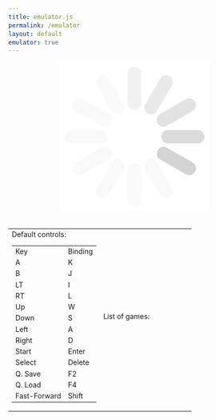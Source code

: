 ```yaml
---
title: emulator.js
permalink: /emulator
layout: default
emulator: true
---
```


<div style="max-width:100%; max-height:100%;">
  <div id="game"></div>
  <div id="loading-gif" style="text-align:center;"><img src="https://raw.githubusercontent.com/arialhamed/static/main/images/loading.gif"></div>
</div>
<br>
<table style="border: none;" width="100%">
  <tbody>
    <tr>
      <td width="50%" id="left-table">
        Default controls:
        <table>
          <tbody>
            <tr><td>Key</td><td>Binding</td></tr>
            <tr><td>A</td><td>K</td></tr>
            <tr><td>B</td><td>J</td></tr>
            <tr><td>LT</td><td>I</td></tr>
            <tr><td>RT</td><td>L</td></tr>
            <tr><td>Up</td><td>W</td></tr>
            <tr><td>Down</td><td>S</td></tr>
            <tr><td>Left</td><td>A</td></tr>
            <tr><td>Right</td><td>D</td></tr>
            <tr><td>Start</td><td>Enter</td></tr>
            <tr><td>Select</td><td>Delete</td></tr>
            <tr><td>Q. Save</td><td>F2</td></tr>
            <tr><td>Q. Load</td><td>F4</td></tr>
            <tr><td>Fast-Forward</td><td>Shift</td></tr>
          </tbody>
        </table>
      </td>
      <td width="50%">
        List of games:
        <ul id="gba-intake">
        </ul>
      </td>
    </tr>
  </tbody>
</table>
<script>
listGBA();
async function listGBA(){
  let gbaIntakeText = "";
  const response = await fetch("https://api.github.com/repos/arialhamed/static/contents/games/roms/gba");
  const all = await response.json();
  all.forEach(addToHTML);
  document.getElementById("gba-intake").innerHTML = gbaIntakeText;
  async function addToHTML(romDeets){
    gbaIntakeText += "<li><a href=\"/emulator?rom=" + romDeets["name"] + "\">" + romDeets["name"].slice(0, -4) + "</a></li>";
  }
}
// Read URL for EmulatorJS
const currentQuery = new URLSearchParams(window.location.search); 
const romName = currentQuery.get("rom");
if (!romName) {
  // This will be loaded in the page first
  document.getElementById("left-table").innerHTML = "Select one of the games here to start playing";
  document.getElementById("loading-gif").innerHTML = "";
} else {
  // EmulatorJS
  EJS_player = '#game';
  EJS_core = romName.slice(-3);
  // EJS_gameName = 'The Legend of Zelda - The Minish Cap';
  EJS_color = '#222';
  EJS_startOnLoaded = true; 
  EJS_onGameStart = function(e){ document.getElementById("loading-gif").innerHTML = ""; };
  EJS_Buttons = { playPause: false, restart: true, mute: false, settings: false, fullscreen: true, saveState: false, loadState: false, screenRecord: false, gamepad: true, cheat: false, volume: true, saveSavFiles: false, loadSavFiles: false, quickSave: false, quickLoad: false, screenshot: false, cacheManager: false };
  EJS_pathtodata = 'https://cdn.jsdelivr.net/gh/EmulatorJS/EmulatorJS@latest/data/';
  EJS_gameUrl = "https://raw.githubusercontent.com/arialhamed/static/main/games/roms/" + romName.slice(-3) + "/" + romName;
  EJS_biosUrl = "https://raw.githubusercontent.com/arialhamed/static/main/others/" + romName.slice(-3) + ".zip";
  EJS_defaultControls = {
    0: {
      0: {'value' : 'j', 'value2' : 'BUTTON_2', 'keycode': '74'}, // B
      // 1: {'value' : '', 'value2' : '', 'keycode': ''}, // Y
      2: {'value' : 'delete', 'value2' : 'SELECT', 'keycode': '46'}, // SELECT
      3: {'value' : 'enter', 'value2' : 'START', 'keycode': '13'}, // START
      4: {'value' : 'w', 'value2' : 'LEFT_STICK_Y:-1', 'keycode': '87'}, // UP
      5: {'value' : 's', 'value2' : 'LEFT_STICK_Y:+1', 'keycode': '83'}, // DOWN
      6: {'value' : 'a', 'value2' : 'LEFT_STICK_X:-1', 'keycode': '65'}, // LEFT
      7: {'value' : 'd', 'value2' : 'LEFT_STICK_X:+1', 'keycode': '68'}, // RIGHT
      8: {'value' : 'k', 'value2' : 'BUTTON_3', 'keycode': '75'}, // A 
      // 9: {'value' : '', 'value2' : '', 'keycode': ''}, // X
      10: {'value' : 'i', 'value2' : 'LEFT_TOP_SHOULDER', 'keycode': '73'}, // L
      11: {'value' : 'l', 'value2' : 'RIGHT_TOP_SHOULDER', 'keycode': '76 '}, // R
      24: {'value' : 'f2', 'value2' : '', 'keycode': '113'}, // QUICK SAVE
      25: {'value' : 'f4', 'value2' : '', 'keycode': '115'}, // QUICK LOAD
      27: {'value' : 'shift', 'value2' : '', 'keycode': '16'} // FAST
      // 28: {'value' : 'r', 'value2' : '', 'keycode': '82'} // SLOW
    },
    1: {},
    2: {},
    3: {}
  }
}
</script>

<script src='https://cdn.jsdelivr.net/gh/EmulatorJS/EmulatorJS@latest/data/loader.js'></script>
